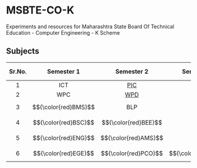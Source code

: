 # MSBTE-CO-K
Experiments and resources for Maharashtra State Board Of Technical Education - Computer Engineering - K Scheme

## Subjects
| Sr.No. | Semester 1               | Semester 2               | Semester 3               | _Semester 4_             | Semester 5               | Semester 6               |
|:------:|:------------------------:|:------------------------:|:------------------------:|:------------------------:|:------------------------:|:------------------------:|
| 1      | ICT                      | [PIC](Semester%202/PIC/) | [OOP](Semester%203/OOP/) | [JPR](Semester%204/JPR/) |                          |                          |
| 2      | WPC                      | [WPD](Semester%202/WPD/) | [DSU](Semester%203/DSU/) | [MIC](Semester%204/MIC/) |                          |                          |
| 3      | $${\color{red}BMS}$$     | BLP                      | [DMS](Semester%203/DMS/) | [PWP](Semester%204/PWP/) |                          |                          |
| 4      | $${\color{red}BSC}$$     | $${\color{red}BEE}$$     | [CGR](Semester%203/CGR/) | [UID](Semester%204/UID/) |                          |                          |
| 5      | $${\color{red}ENG}$$     | $${\color{red}AMS}$$     | [DTE](Semester%203/DTE/) | [DCN](Semester%204/DCN/) |                          |                          |
| 6      | $${\color{red}EGE}$$     | $${\color{red}PCO}$$     | $${\color{red}EIC}$$     | $${\color{red}EES}$$     |                          |                          |
